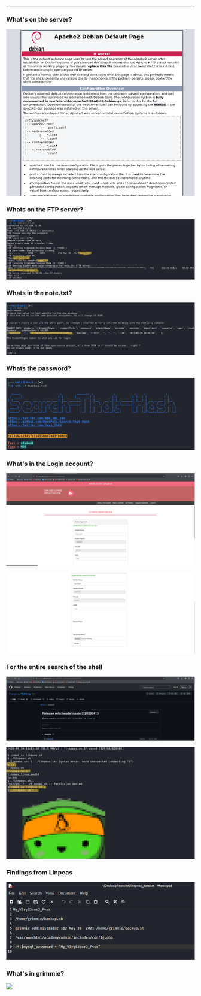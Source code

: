 ___
### What's on the server?

![](Courses/Assessments/Academy/assests/Screenshot%202025-09-20%20213912.png)

### Whats on the FTP server?

![](Courses/Assessments/Academy/assests/Pasted%20image%2020250921233624.png)

### Whats in the note.txt?

![](Courses/Assessments/Academy/assests/Screenshot%202025-09-20%20213747.png)

### Whats the password?

![](Courses/Assessments/Academy/assests/Screenshot%202025-09-20%20213800.png)

### What's in the Login account?

![](Courses/Assessments/Academy/assests/Screenshot%202025-09-20%20213926.png)

![](Courses/Assessments/Academy/assests/Screenshot%202025-09-20%20213935.png)

### For the entire search of the shell

![](Courses/Assessments/Academy/assests/Screenshot%202025-09-20%20213954.png)

![](Courses/Assessments/Academy/assests/Screenshot%202025-09-20%20213534.png)

### Findings from Linpeas

![](Courses/Assessments/Academy/assests/Pasted%20image%2020250921234544.png)

### What's in grimmie?

![](file:///C:/Users/jayma/Pictures/Screenshots/Screenshot%202025-09-20%20213244.png)

